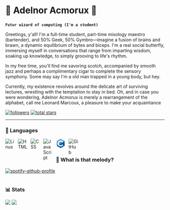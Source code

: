 # 🍻 Adelnor Acmorux 🍻

**`Futur wizard of computing (I'm a student)`**

Greetings, y'all! I'm a full-time student, part-time mixology maestro (bartender), and 50% Geek, 50% Gymbro—imagine a fusion of brains and brawn, a dynamic equilibrium of bytes and biceps. I'm a real social butterfly, immersing myself in conversations that range from imparting wisdom, soaking up knowledge, to simply grooving to life's rhythm.

In my free time, you'll find me savoring scotch, accompanied by smooth jazz and perhaps a complimentary cigar to complete the sensory symphony. Some may say I'm a old man trapped in a young body, but hey.

Currently, my existence revolves around the delicate art of surviving lectures, wrestling with the temptation to stay in bed. Oh, and in case you were wondering, Adelnor Acmorux is merely a rearrangement of the alphabet, call me Leonard Marcoux, a pleasure to make your acquaintance

   <p align="left">
      <a href="https://github.com/AdelnorAcmorux?tab=followers">
         <img alt="followers" title="Follow me on Github" src="https://custom-icon-badges.demolab.com/github/followers/AdelnorAcmorux?color=236ad3&labelColor=1155ba&style=for-the-badge&logo=person-add&label=Follow&logoColor=white"/></a>
      <a href="https://github.com/ForrestKnight?tab=repositories&sort=stargazers">
         <img alt="total stars" title="Total stars on GitHub" src="https://custom-icon-badges.demolab.com/github/stars/AdelnorAcmorux?color=55960c&style=for-the-badge&labelColor=488207&logo=star"/></a>
   </p>

---

### 🤖 Languages

<img align="left" alt="Linux" width="30px" style="padding-right:10px;" src="https://cdn.jsdelivr.net/gh/devicons/devicon/icons/linux/linux-original.svg" />
<img align="left" alt="HTML" width="30px" style="padding-right:10px;" src="https://cdn.jsdelivr.net/gh/devicons/devicon/icons/html5/html5-plain.svg" />
<img align="left" alt="CSS" width="30px" style="padding-right:10px;" src="https://cdn.jsdelivr.net/gh/devicons/devicon/icons/css3/css3-plain.svg" />
<img align="left" alt="JavaScript" width="30px" style="padding-right:10px;" src="https://cdn.jsdelivr.net/gh/devicons/devicon/icons/javascript/javascript-plain.svg" />
<img align="left" alt="C" width="30px" style="padding-right:10px;" src="https://github.com/devicons/devicon/blob/master/icons/c/c-original.svg">
<img align="left" alt="GitHub" width="30px" style="padding-right:10px;" src="https://cdn.jsdelivr.net/gh/devicons/devicon/icons/github/github-original.svg" />

<br />

#

### 🎵 What is that melody?

[![spotify-github-profile](https://spotify-github-profile.vercel.app/api/view?uid=leo.silver.7o7&cover_image=true&theme=default&show_offline=false&background_color=121212&interchange=false)](https://github.com/kittinan/spotify-github-profile)

#

### 📊 Stats

  <img src="https://github-readme-stats.vercel.app/api?username=AdelnorAcmorux&hide=issues&show_icons=true&theme=github_dark_dimmed"/>
  <img src="https://github-readme-stats.vercel.app/api/top-langs/?username=AdelnorAcmorux&layout=compact&theme=github_dark_dimmed"/>

